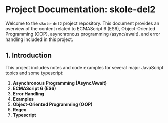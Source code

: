 # Project Documentation: skole-del2

Welcome to the `skole-del2` project repository. This document provides an overview of the content related to ECMAScript 6 (ES6), Object-Oriented Programming (OOP), asynchronous programming (async/await), and error handling included in this project.

## 1. Introduction

This project includes notes and code examples for several major JavaScript topics and some typescript:

1. **Asynchronous Programming (Async/Await)**
2. **ECMAScript 6 (ES6)**
3. **Error Handling**
4. **Examples**
5. **Object-Oriented Programming (OOP)**
6. **Regex**
7. **Typescript**
